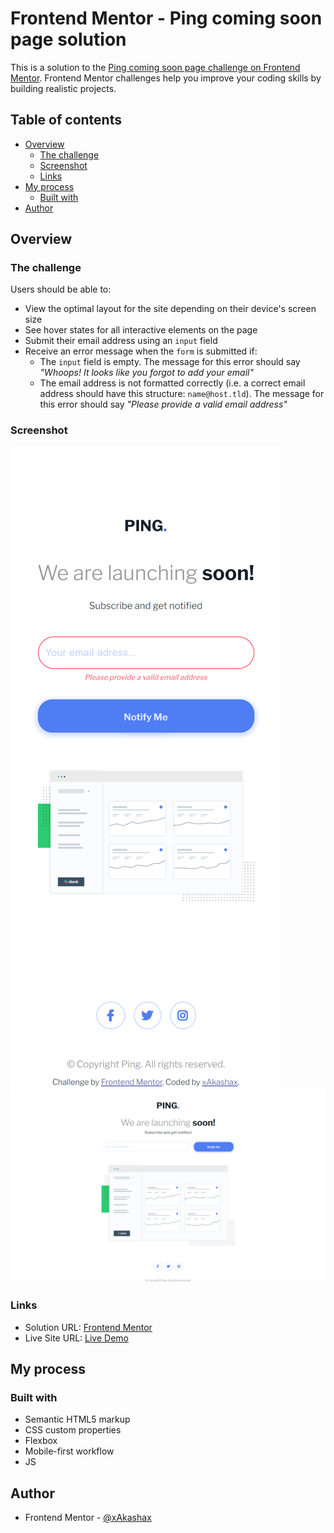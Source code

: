 # Frontend Mentor - Ping coming soon page solution

This is a solution to the [Ping coming soon page challenge on Frontend Mentor](https://www.frontendmentor.io/challenges/ping-single-column-coming-soon-page-5cadd051fec04111f7b848da). Frontend Mentor challenges help you improve your coding skills by building realistic projects. 

## Table of contents

- [Overview](#overview)
  - [The challenge](#the-challenge)
  - [Screenshot](#screenshot)
  - [Links](#links)
- [My process](#my-process)
  - [Built with](#built-with)
- [Author](#author)

## Overview

### The challenge

Users should be able to:

- View the optimal layout for the site depending on their device's screen size
- See hover states for all interactive elements on the page
- Submit their email address using an `input` field
- Receive an error message when the `form` is submitted if:
	- The `input` field is empty. The message for this error should say *"Whoops! It looks like you forgot to add your email"*
	- The email address is not formatted correctly (i.e. a correct email address should have this structure: `name@host.tld`). The message for this error should say *"Please provide a valid email address"*

### Screenshot

![](./mobile.png)
![](./desktop.png)

### Links

- Solution URL: [Frontend Mentor](https://www.frontendmentor.io/solutions/ping-single-column-coming-soon-page-ZZHbFbDO7F)
- Live Site URL: [Live Demo](https://resplendent-starlight-6162e5.netlify.app/#)

## My process

### Built with

- Semantic HTML5 markup
- CSS custom properties
- Flexbox
- Mobile-first workflow
- JS


## Author

- Frontend Mentor - [@xAkashax](https://www.frontendmentor.io/profile/xAkashax)
